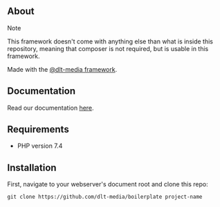 ## About

> [!NOTE]  
> This framework doesn't come with anything else than what is inside this repository, meaning that composer is not required, but is usable in this framework. 

Made with the [@dlt-media framework](https://github.com/weavable/framework/).

## Documentation

Read our documentation [here](https://dlt-media.github.io/docs/).

## Requirements
- PHP version 7.4

## Installation
First, navigate to your webserver's document root and clone this repo:

    git clone https://github.com/dlt-media/boilerplate project-name
